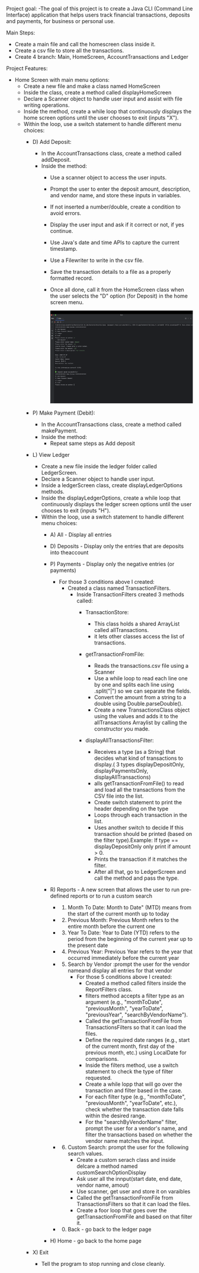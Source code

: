 Project goal: 
  -The goal of this project is to create a Java CLI (Command Line Interface) application that helps users track financial transactions, deposits and payments, for business or personal use.
  
Main Steps:
- Create a main file and call the homescreen class inside it.
- Create a csv file to store all the transactions.
- Create 4 branch: Main, HomeScreen, AccountTransactions and Ledger

Project Features: 
  - Home Screen with main menu options:
     - Create a new file and make a class named HomeScreen
     - Inside the class, create a method called displayHomeScreen
     - Declare a Scanner object to handle user input and assist with file writing operations.
     - Inside the method, create a while loop that continuously displays the home screen options until the user chooses to exit (inputs "X").
     - Within the loop, use a switch statement to handle different menu choices:
         - D) Add Deposit:
             - In the AccountTransactions class, create a method called addDeposit.
             - Inside the method:
                - Use a scanner object to access the user inputs. 
                - Prompt the user to enter the deposit amount, description, and vendor name, and store these inputs in variables.
                - If not inserted a number/double, create a condition to avoid errors.
                - Display the user input and ask if it correct or not, if yes continue.
                - Use Java's date and time APIs to capture the current timestamp.
                - Use a Filewriter to write in the csv file.
                - Save the transaction details to a file as a properly formatted record.
                - Once all done, call it from the HomeScreen class when the user selects the "D" option (for Deposit) in the home screen menu.
                  
                  ![Sample Output](Images/AddDeposit.png)
                  
         - P) Make Payment (Debit):
             - In the AccountTransactions class, create a method called makePayment.
             - Inside the method:
                - Repeat same steps as Add deposit
                  
         - L) View Ledger
             - Create a new file inside the ledger folder called LedgerScreen.
             - Declare a Scanner object to handle user input.
             - Inside a ledgerScreen class, create displayLedgerOptions methods.
             - Inside the displayLedgerOptions, create a while loop that continuously displays the ledger screen options until the user chooses to exit (inputs "H").
             - Within the loop, use a switch statement to handle different menu choices:
                - A) All - Display all entries
                - D) Deposits - Display only the entries that are deposits into theaccount
                - P) Payments - Display only the negative entries (or payments)
                   - For those 3 conditions above I created:
                     - Created a class named TransactionFilters.
                       - Inside TransactionFilters created 3 methods called:
                         -  TransactionStore:
                            - This class holds a shared ArrayList called allTransactions.
                            - it lets other classes access the list of transactions.
                              
                         - getTransactionFromFile:
                            - Reads the transactions.csv file using a Scanner
                            - Use a while loop to read each line one by one and splits each line using .split("|") so we can separate the fields.
                            - Convert the amount from a string to a double using Double.parseDouble().
                            - Create a new TransactionsClass object using the values and adds it to the allTransactions Arraylist by calling the constructor you made.
                              
                         - displayAllTransactionsFilter:
                            - Receives a type (as a String) that decides what kind of transactions to display.( 3 types displayDepositOnly, displayPaymentsOnly, displayAllTransactions)
                            - alls getTransactionFromFile() to read and load all the transactions from the CSV file into the list.
                            - Create switch statement to print the header depending on the type
                            - Loops through each transaction in the list.
                            - Uses another switch to decide If this transaction should be printed (based on the filter type).Example: If type == displayDepositOnly only print if amount > 0.
                            - Prints the transaction if it matches the filter.
                            - After all that, go to LedgerScreen and call the method and pass the type.

                - R) Reports - A new screen that allows the user to run pre-defined reports or to run a custom search
                     - 1) Month To Date: Month to Date" (MTD) means from the start of the current month up to today
                     - 2) Previous Month: Previous Month refers to the entire month before the current one
                     - 3) Year To Date: Year to Date (YTD) refers to the period from the beginning of the current year up to the present date 
                     - 4) Previous Year: Previous Year refers to the year that occurred immediately before the current year
                     - 5) Search by Vendor :prompt the user for the vendor nameand display all entries for that vendor
                          - For those 5 conditions above I created:
                             - Created a method called filters inside the ReportFilters class.
                             - filters method accepts a filter type as an argument (e.g., "monthToDate", "previousMonth", "yearToDate", "previousYear", "searchByVendorName").
                             - Called the getTransactionFromFile from TransactionsFilters so that it can load the files.
                             - Define the required date ranges (e.g., start of the current month, first day of the previous month, etc.) using LocalDate for comparisons.
                             - Inside the filters method, use a switch statement to check the type of filter requested.
                             - Create a while lopp that will go over the transaction and filter based in the case.
                             - For each filter type (e.g., "monthToDate", "previousMonth", "yearToDate", etc.), check whether the transaction date falls within the desired range.
                             - For the "searchByVendorName" filter, prompt the user for a vendor's name, and filter the transactions based on whether the vendor name matches the input.
                     - 6) Custom Search: prompt the user for the following search values.
                          - Create a custom serach class and inside delcare a method named customSearchOptionDisplay
                          - Ask user all the innput(start date, end date, vendor name, amout)
                          - Use scanner, get user and store it on varaibles
                          - Called the getTransactionFromFile from TransactionsFilters so that it can load the files.
                          - Create a foor loop that goes over the getTransactionFromFile and based on that filter it.
    
                         
                     - 0) Back - go back to the ledger page
                - H) Home - go back to the home page
              
         - X) Exit
            - Tell the program to stop running and close cleanly. 
           
  

